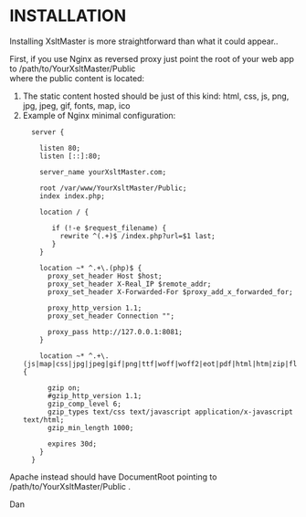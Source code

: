# INSTALLATION
   
  Installing XsltMaster is more straightforward than what it could appear..   
  
  First, if you use Nginx as reversed proxy just point the root of your web app to /path/to/YourXsltMaster/Public   
  where the public content is located:
  
  <ol>  
  <li>The static content hosted should be just of this kind: html, css, js, png, jpg, jpeg, gif, fonts, map, ico</li>   
  <li>Example of Nginx minimal configuration:
     
      server {   
     
        listen 80;
        listen [::]:80;
    
        server_name yourXsltMaster.com;
     
        root /var/www/YourXsltMaster/Public;
        index index.php; 
       
        location / {     
           
           if (!-e $request_filename) {
             rewrite ^(.+)$ /index.php?url=$1 last;
           }
        }
     
        location ~* ^.+\.(php)$ {     
          proxy_set_header Host $host;     
          proxy_set_header X-Real_IP $remote_addr;     
          proxy_set_header X-Forwarded-For $proxy_add_x_forwarded_for;    
         
          proxy_http_version 1.1;     
          proxy_set_header Connection "";     
        
          proxy_pass http://127.0.0.1:8081;        
        }
        
        location ~* ^.+\.(js|map|css|jpg|jpeg|gif|png|ttf|woff|woff2|eot|pdf|html|htm|zip|flv|swf|ico|xml|txt|wav|mp3)$ {
     
          gzip on;
          #gzip_http_version 1.1;
          gzip_comp_level 6;
          gzip_types text/css text/javascript application/x-javascript text/html;
          gzip_min_length 1000;

          expires 30d;
        }      
      }     
     
     
  </li>
  </ol>  
  
  Apache instead should have DocumentRoot pointing to /path/to/YourXsltMaster/Public .   
  
  Dan
